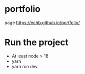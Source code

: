 # portfolio
page
https://echb.github.io/portfolio/

# Run the project
- At least node > 18
- yarn
- yarn run dev